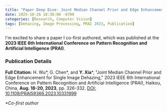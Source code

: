 ```yaml
---
title: "Paper Deep Dive: Joint Median Channel Prior and Edge Enhancement for Single Image Dehazing"
date: 2025-10-26 18:30:00 -0700
categories: [Research, Computer Vision]
tags: [Dehazing, Image Processing, PRAI 2023, Publication]
---
```


I'm excited to share a paper I co-first authored, which was published at the **2023 IEEE 6th International Conference on Pattern Recognition and Artificial Intelligence (PRAI)**.

### Publication Details

**Full Citation:**
H. Wu\*, G. Chen\*, and **Y. Xia**\*, "Joint Median Channel Prior and Edge Enhancement for Single Image Dehazing," 2023 IEEE 6th International Conference on Pattern Recognition and Artificial Intelligence (PRAI), Haikou, China, **Aug. 18-20, 2023**, pp. 326-332.
[DOI: 10.1109/PRAI59366.2023.10331999](https://doi.org/10.1109/PRAI59366.2023.10331999)

*\*Co-first author*